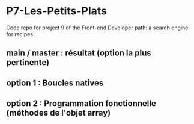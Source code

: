 # P7-Les-Petits-Plats

Code repo for project 9 of the Front-end Developer path: a search engine for recipes.

## main / master : résultat (option la plus pertinente)
## option 1 : Boucles natives
## option 2 : Programmation fonctionnelle (méthodes de l'objet array)
